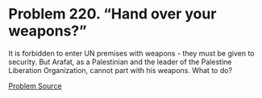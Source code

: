 # Problem 220. “Hand over your weapons?”

It is forbidden to enter UN premises with weapons - they must be given to security. But Arafat, as a Palestinian and the leader of the Palestine Liberation Organization, cannot part with his weapons. What to do?

[Problem Source](https://www.trizland.ru/tasks/1747/)